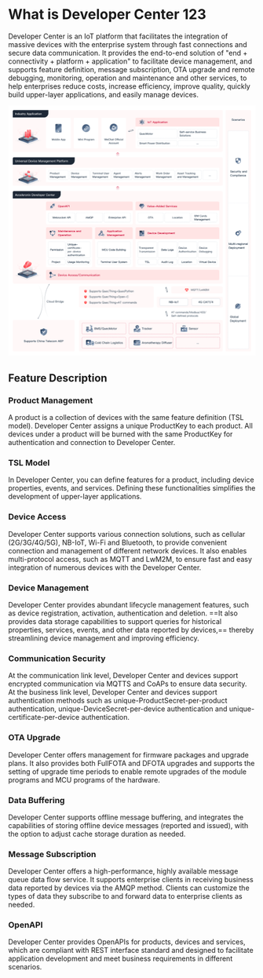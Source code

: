 # What is Developer Center 123

Developer Center is an IoT platform that facilitates the integration of massive devices with the enterprise system through fast connections and secure data communication. It provides the end-to-end solution of "end + connectivity + platform + application" to facilitate device management, and supports feature definition, message subscription, OTA upgrade and remote debugging, monitoring, operation and maintenance and other services, to help enterprises reduce costs, increase efficiency, improve quality, quickly build upper-layer applications, and easily manage devices.

<a data-fancybox title="img" href="/images/productIntroduce/image10001.png">![img](/images/productIntroduce/image10001.png)</a>

## Feature Description

### Product Management

A product is a collection of devices with the same feature definition (TSL model). Developer Center assigns a unique ProductKey to each product. All devices under a product will be burned with the same ProductKey for authentication and connection to Developer Center.

### TSL Model

In Developer Center, you can define features for a product, including device properties, events, and services. Defining these functionalities simplifies the development of upper-layer applications.

### **Device Access**

Developer Center supports various connection solutions, such as cellular (2G/3G/4G/5G), NB-IoT, Wi-Fi and Bluetooth, to provide convenient connection and management of different network devices. It also enables multi-protocol access, such as MQTT and LwM2M, to ensure fast and easy integration of numerous devices with the Developer Center.

### **Device Management**

Developer Center provides abundant lifecycle management features, such as device registration, activation, authentication and deletion. ==It also provides data storage capabilities to support queries for historical properties, services, events, and other data reported by devices,== thereby streamlining device management and improving efficiency.

### Communication Security

At the communication link level, Developer Center and devices support encrypted communication via MQTTS and CoAPs to ensure data security. At the business link level, Developer Center and devices support authentication methods such as unique-ProductSecret-per-product authentication, unique-DeviceSecret-per-device authentication and unique-certificate-per-device authentication.

### **OTA Upgrade**

Developer Center offers management for firmware packages and upgrade plans. It also provides both FullFOTA and DFOTA upgrades and supports the setting of upgrade time periods to enable remote upgrades of the module programs and MCU programs of the hardware.

### **Data Buffering**

Developer Center supports offline message buffering, and integrates the capabilities of storing offline device messages (reported and issued), with the option to adjust cache storage duration as needed.

### **Message Subscription**

Developer Center offers a high-performance, highly available message queue data flow service. It supports enterprise clients in receiving business data reported by devices via the AMQP method. Clients can customize the types of data they subscribe to and forward data to enterprise clients as needed.

### **OpenAPI**

Developer Center provides OpenAPIs for products, devices and services, which are compliant with REST interface standard and designed to facilitate application development and meet business requirements in different scenarios.




